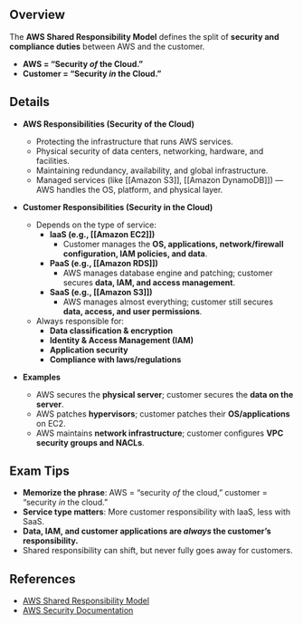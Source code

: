 ## **Overview**
The **AWS Shared Responsibility Model** defines the split of **security and compliance duties** between AWS and the customer.  
- **AWS = “Security *of* the Cloud.”**  
- **Customer = “Security *in* the Cloud.”**

## **Details**
- **AWS Responsibilities (Security of the Cloud)**
	- Protecting the infrastructure that runs AWS services.
	- Physical security of data centers, networking, hardware, and facilities.
	- Maintaining redundancy, availability, and global infrastructure.
	- Managed services (like [[Amazon S3]], [[Amazon DynamoDB]]) — AWS handles the OS, platform, and physical layer.

- **Customer Responsibilities (Security in the Cloud)**
	- Depends on the type of service:
		- **IaaS (e.g., [[Amazon EC2]])**
			- Customer manages the **OS, applications, network/firewall configuration, IAM policies, and data**.
		- **PaaS (e.g., [[Amazon RDS]])**
			- AWS manages database engine and patching; customer secures **data, IAM, and access management**.
		- **SaaS (e.g., [[Amazon S3]])**
			- AWS manages almost everything; customer still secures **data, access, and user permissions**.
	- Always responsible for:
		- **Data classification & encryption**
		- **Identity & Access Management (IAM)**
		- **Application security**
		- **Compliance with laws/regulations**

- **Examples**
	- AWS secures the **physical server**; customer secures the **data on the server**.
	- AWS patches **hypervisors**; customer patches their **OS/applications** on EC2.
	- AWS maintains **network infrastructure**; customer configures **VPC security groups and NACLs**.

## **Exam Tips**
- **Memorize the phrase**: AWS = “security *of* the cloud,” customer = “security *in* the cloud.”  
- **Service type matters**: More customer responsibility with IaaS, less with SaaS.  
- **Data, IAM, and customer applications are *always* the customer’s responsibility.**  
- Shared responsibility can shift, but never fully goes away for customers.  

## **References**
- [AWS Shared Responsibility Model](https://aws.amazon.com/compliance/shared-responsibility-model/)
- [AWS Security Documentation](https://docs.aws.amazon.com/security/)
